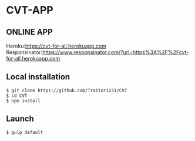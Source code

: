 # CVT-APP 

## ONLINE APP 

Heroku:https://cvt-for-all.herokuapp.com
Responsinator:https://www.responsinator.com/?url=https%3A%2F%2Fcvt-for-all.herokuapp.com

## Local installation

```
$ git clone https://github.com/Traitor1231/CVT
$ cd CVT
$ npm install
```

## Launch

```
$ gulp default
```
